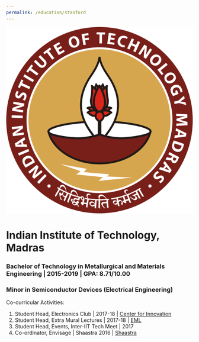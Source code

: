 ```yaml
---
permalink: /education/stanford
---
```


![IITM image](/images/IIT_Madras_Logo.svg)
# Indian Institute of Technology, Madras
### Bachelor of Technology in Metallurgical and Materials Engineering | 2015-2019 | GPA: 8.71/10.00
### Minor in Semiconductor Devices (Electrical Engineering) 

Co-curricular Activities:
1. Student Head, Electronics Club | 2017-18 | [Center for Innovation](https://cfi.iitm.ac.in/)
2. Student Head, Extra Mural Lectures | 2017-18 | [EML](https://www.instagram.com/emliitm/?hl=en)
3. Student Head, Events, Inter-IIT Tech Meet | 2017 
4. Co-ordinator, Envisage | Shaastra 2016 | [Shaastra](https://www.shaastra.org/)
